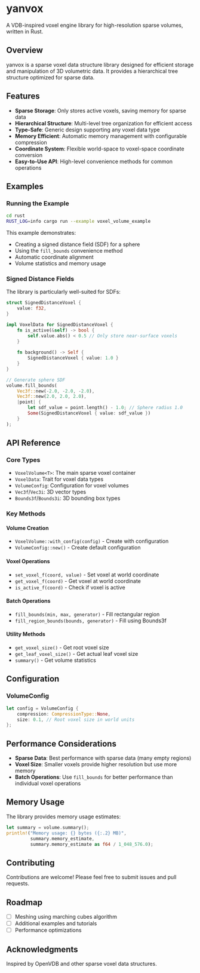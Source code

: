 # yanvox

A VDB-inspired voxel engine library for high-resolution sparse volumes, written in Rust.

## Overview

yanvox is a sparse voxel data structure library designed for efficient storage and manipulation of 3D volumetric data. It provides a hierarchical tree structure optimized for sparse data.

## Features

- **Sparse Storage**: Only stores active voxels, saving memory for sparse data
- **Hierarchical Structure**: Multi-level tree organization for efficient access
- **Type-Safe**: Generic design supporting any voxel data type
- **Memory Efficient**: Automatic memory management with configurable compression
- **Coordinate System**: Flexible world-space to voxel-space coordinate conversion
- **Easy-to-Use API**: High-level convenience methods for common operations

## Examples

### Running the Example

```bash
cd rust
RUST_LOG=info cargo run --example voxel_volume_example
```

This example demonstrates:
- Creating a signed distance field (SDF) for a sphere
- Using the `fill_bounds` convenience method
- Automatic coordinate alignment
- Volume statistics and memory usage

### Signed Distance Fields

The library is particularly well-suited for SDFs:

```rust
struct SignedDistanceVoxel {
    value: f32,
}

impl VoxelData for SignedDistanceVoxel {
    fn is_active(&self) -> bool {
        self.value.abs() < 0.5 // Only store near-surface voxels
    }
    
    fn background() -> Self {
        SignedDistanceVoxel { value: 1.0 }
    }
}

// Generate sphere SDF
volume.fill_bounds(
    Vec3f::new(-2.0, -2.0, -2.0),
    Vec3f::new(2.0, 2.0, 2.0),
    |point| {
        let sdf_value = point.length() - 1.0; // Sphere radius 1.0
        Some(SignedDistanceVoxel { value: sdf_value })
    }
);
```

## API Reference

### Core Types

- `VoxelVolume<T>`: The main sparse voxel container
- `VoxelData`: Trait for voxel data types
- `VolumeConfig`: Configuration for voxel volumes
- `Vec3f`/`Vec3i`: 3D vector types
- `Bounds3f`/`Bounds3i`: 3D bounding box types

### Key Methods

#### Volume Creation
- `VoxelVolume::with_config(config)` - Create with configuration
- `VolumeConfig::new()` - Create default configuration

#### Voxel Operations
- `set_voxel_f(coord, value)` - Set voxel at world coordinate
- `get_voxel_f(coord)` - Get voxel at world coordinate
- `is_active_f(coord)` - Check if voxel is active

#### Batch Operations
- `fill_bounds(min, max, generator)` - Fill rectangular region
- `fill_region_bounds(bounds, generator)` - Fill using Bounds3f

#### Utility Methods
- `get_voxel_size()` - Get root voxel size
- `get_leaf_voxel_size()` - Get actual leaf voxel size
- `summary()` - Get volume statistics

## Configuration

### VolumeConfig

```rust
let config = VolumeConfig {
    compression: CompressionType::None,
    size: 0.1, // Root voxel size in world units
};
```

## Performance Considerations

- **Sparse Data**: Best performance with sparse data (many empty regions)
- **Voxel Size**: Smaller voxels provide higher resolution but use more memory
- **Batch Operations**: Use `fill_bounds` for better performance than individual voxel operations

## Memory Usage

The library provides memory usage estimates:

```rust
let summary = volume.summary();
println!("Memory usage: {} bytes ({:.2} MB)", 
         summary.memory_estimate, 
         summary.memory_estimate as f64 / 1_048_576.0);
```

## Contributing

Contributions are welcome! Please feel free to submit issues and pull requests.

## Roadmap

- [ ] Meshing using marching cubes algorithm
- [ ] Additional examples and tutorials
- [ ] Performance optimizations

## Acknowledgments

Inspired by OpenVDB and other sparse voxel data structures.
